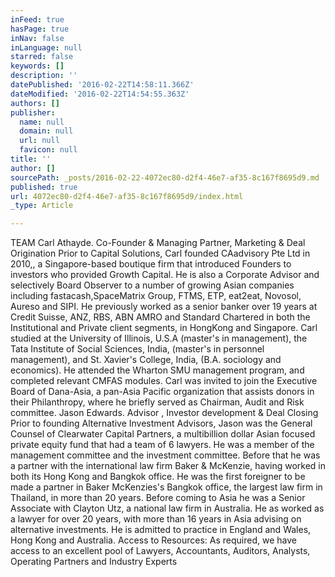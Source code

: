 ```yaml
---
inFeed: true
hasPage: true
inNav: false
inLanguage: null
starred: false
keywords: []
description: ''
datePublished: '2016-02-22T14:58:11.366Z'
dateModified: '2016-02-22T14:54:55.363Z'
authors: []
publisher:
  name: null
  domain: null
  url: null
  favicon: null
title: ''
author: []
sourcePath: _posts/2016-02-22-4072ec80-d2f4-46e7-af35-8c167f8695d9.md
published: true
url: 4072ec80-d2f4-46e7-af35-8c167f8695d9/index.html
_type: Article

---
```

TEAM 
Carl Athayde. Co-Founder & Managing Partner, Marketing & Deal Origination
Prior to Capital Solutions, Carl founded CAadvisory Pte Ltd in 2010,, a Singapore-based boutique firm that introduced Founders to investors who provided Growth Capital. He is also a Corporate Advisor and selectively Board Observer to a number of growing Asian companies including fastacash,SpaceMatrix Group, FTMS, ETP, eat2eat, Novosol, Aureso and SIPI. 
He previously worked as a senior banker over 19 years at Credit Suisse, ANZ, RBS, ABN AMRO and Standard Chartered in both the Institutional and Private client segments, in HongKong and Singapore.
Carl studied at the University of Illinois, U.S.A (master's in management), the Tata Institute of Social Sciences, India, (master's in personnel management), and St. Xavier's College, India, (B.A. sociology and economics). He attended the Wharton SMU management program, and completed relevant CMFAS modules. Carl was invited to join the Executive Board of Dana-Asia, a pan-Asia Pacific organization that assists donors in their Philanthropy, where he briefly served as Chairman, Audit and Risk committee.
Jason Edwards. Advisor , Investor development & Deal Closing
Prior to founding Alternative Investment Advisors, Jason was the General Counsel of Clearwater Capital Partners, a multibillion dollar Asian focused private equity fund that had a team of 6 lawyers. He was a member of the management committee and the investment committee.
Before that he was a partner with the international law firm Baker & McKenzie, having worked in both its Hong Kong and Bangkok office. He was the first foreigner to be made a partner in Baker McKenzies's Bangkok office, the largest law firm in Thailand, in more than 20 years. Before coming to Asia he was a Senior Associate with Clayton Utz, a national law firm in Australia.
He as worked as a lawyer for over 20 years, with more than 16 years in Asia advising on alternative investments. He is admitted to practice in England and Wales, Hong Kong and Australia.
Access to Resources: As required, we have access to an excellent pool of Lawyers, Accountants, Auditors, Analysts, Operating Partners and Industry Experts